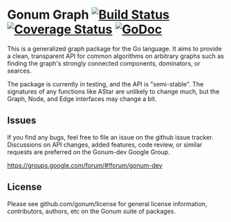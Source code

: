 # Gonum Graph [![Build Status](https://travis-ci.org/gonum/graph.svg?branch=master)](https://travis-ci.org/gonum/graph) [![Coverage Status](https://coveralls.io/repos/gonum/graph/badge.svg?branch=master&service=github)](https://coveralls.io/github/gonum/graph?branch=master) [![GoDoc](https://godoc.org/github.com/gonum/graph?status.svg)](https://godoc.org/github.com/gonum/graph)

This is a generalized graph package for the Go language. It aims to provide a clean, transparent API for common algorithms on arbitrary graphs such as finding the graph's strongly connected components, dominators, or searces.

The package is currently in testing, and the API is "semi-stable". The signatures of any functions like AStar are unlikely to change much, but the Graph, Node, and Edge interfaces may change a bit.

## Issues

If you find any bugs, feel free to file an issue on the github issue tracker. Discussions on API changes, added features, code review, or similar requests are preferred on the Gonum-dev Google Group.

https://groups.google.com/forum/#!forum/gonum-dev

## License

Please see github.com/gonum/license for general license information, contributors, authors, etc on the Gonum suite of packages.

